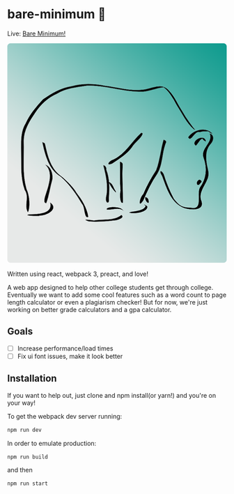 # bare-minimum 🚀

Live: <a target="_blank" href="https://bareminimum.co" >Bare Minimum!</a>

![Alt text](./src/assets/BM512.png?raw=true "Title")

Written using react, webpack 3, preact, and love!

A  web app designed to help other college students get through college. Eventually we want to add some cool features such as a word count to page length calculator or even a plagiarism checker! But for now, we're just working on better grade calculators and a gpa calculator.

## Goals
- [ ] Increase performance/load times
- [ ] Fix ui font issues, make it look better

## Installation
If you want to help out, just clone and npm install(or yarn!) and you're on your way!  

To get the webpack dev server running:  
```bash
npm run dev
```
In order to emulate production:
```bash
npm run build
```  
and then
```bash
npm run start
```